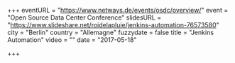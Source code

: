 +++
eventURL = "https://www.netways.de/events/osdc/overview/"
event = "Open Source Data Center Conference"
slidesURL = "https://www.slideshare.net/roidelapluie/jenkins-automation-76573580"
city = "Berlin"
country = "Allemagne"
fuzzydate = false
title = "Jenkins Automation"
video = ""
date = "2017-05-18"

+++

